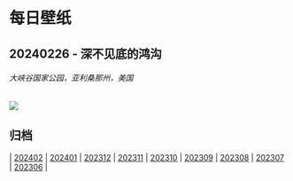 # 每日壁纸

## 20240226 - 深不见底的鸿沟

###### 大峡谷国家公园，亚利桑那州，美国

![](https://www.bing.com/th?id=OHR.GrandCanyonWinter_ZH-CN2640803517_UHD.jpg)

## 归档

| [202402](/202402/README.md)
| [202401](/202401/README.md)
| [202312](/202312/README.md)
| [202311](/202311/README.md)
| [202310](/202310/README.md)
| [202309](/202309/README.md)
| [202308](/202308/README.md)
| [202307](/202307/README.md)
| [202306](/202306/README.md)
|